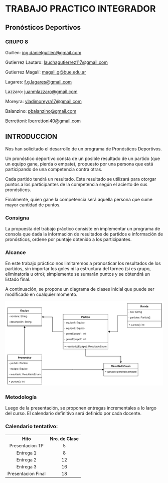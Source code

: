 # TRABAJO PRACTICO INTEGRADOR
## Pronósticos Deportivos
### GRUPO 8
Guillen: ing.danielguillen@gmail.com

Gutierrez Lautaro: lauchagutierrez117@gmail.com

Gutierrez Magalí: magali.g@bue.edu.ar

Lagares: f.g.lagares@gmail.com

Lazzaro: juanmlazzaro@gmail.com

Moreyra: vladimoreyra17@gmail.com

Balanzino: pbalanzino@gmail.com

Berrettoni: lberrettoni40@gmail.com
## INTRODUCCION
Nos han solicitado el desarrollo de un programa de Pronósticos Deportivos.

Un pronóstico deportivo consta de un posible resultado de un partido (que un equipo gane, pierda o empate), propuesto por una persona que está participando de una competencia contra otras.

Cada partido tendrá un resultado. Este resultado se utilizará para otorgar puntos a los participantes de la competencia según el acierto de sus pronósticos. 

Finalmente, quien gane la competencia será aquella persona que sume mayor cantidad de puntos.
### Consigna
La propuesta del trabajo práctico consiste en implementar un programa de consola que dada la información de resultados de partidos e información de pronósticos, ordene por puntaje obtenido a los participantes.
### Alcance
En este trabajo práctico nos limitaremos a pronosticar los resultados de los partidos, sin importar los goles ni la estructura del torneo (si es grupo, eliminatoria u otro); simplemente se sumarán puntos y se obtendrá un listado final. 

A continuación, se propone un diagrama de clases inicial que puede ser modificado en
cualquier momento.

![alt="UML Entrega 1"](src/main/java/org/entrega1/assets/umlEntrega1.png)

### Metodología
Luego de la presentación, se proponen entregas incrementales a lo largo del curso. El calendario definitivo será definido por cada docente.
### Calendario tentativo:
<table style="width: 100%; text-align: center;">
<thead></thead>
<tr><th>Hito</th><th>Nro. de Clase</th></tr>
<tr><td>Presentacion TP</td><td>5</td></tr>
<td>Entrega 1</td><td>8</td></tr>
<td>Entrega 2</td><td>12</td></tr>
<td>Entrega 3</td><td>16</td></tr>
<td>Presentacion Final</td><td>18</td></tr>
</table>